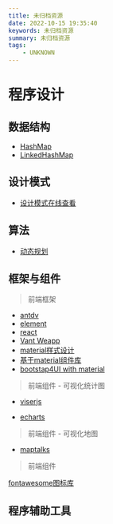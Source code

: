 ```yaml
---
title: 未归档资源
date: 2022-10-15 19:35:40
keywords: 未归档资源
summary: 未归档资源
tags:
    - UNKNOWN
---
```


# 程序设计

## 数据结构

+ [HashMap](https://www.jianshu.com/p/dde9b12343c1)
+ [LinkedHashMap](https://www.jianshu.com/p/8f4f58b4b8ab)

## 设计模式

+ [设计模式在线查看](https://refactoring.guru/design-patterns/catalog)

## 算法

+ [动态规划](https://oi-wiki.org/dp/number/)

## 框架与组件

> 前端框架

+ [antdv](https://www.antdv.com/components/select-cn/)
+ [element](https://element.eleme.cn/2.0/#/zh-CN/component/table)
+ [react](https://react.docschina.org/tutorial/tutorial.html#what-is-react)
+ [Vant Weapp](https://vant-contrib.gitee.io/vant-weapp/#/home)
+ [material样式设计](https://material-io.cn/components?platform=ios)
+ [基于material组件库](https://mui.com/zh/material-ui/react-tree-view/#gmail-clone)
+ [bootstap4UI with material](https://blog.csdn.net/cunjie3951/article/details/106903222/)

> 前端组件 - 可视化统计图

+ [viserjs](https://viserjs.gitee.io/)

+ [echarts](https://echarts.apache.org/examples/zh/index.html)

> 前端组件 - 可视化地图

+ [maptalks](https://maptalks.org/maptalks.js/api/0.x/ImageLayer.html)

> 前端组件

[fontawesome图标库](http://www.fontawesome.com.cn/faicons/)

## 程序辅助工具
